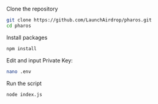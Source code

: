 Clone the repository
```bash
git clone https://github.com/LaunchAirdrop/pharos.git
cd pharos
```

Install packages
```bash
npm install
```

Edit and input Private Key:
```bash
nano .env
```

Run the script
```bash
node index.js
```
